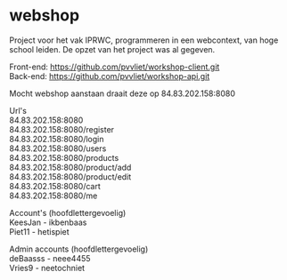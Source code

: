 # webshop

Project voor het vak IPRWC, programmeren in een webcontext, van hoge school leiden.
De opzet van het project was al gegeven.

Front-end: https://github.com/pvvliet/workshop-client.git  
Back-end: https://github.com/pvvliet/workshop-api.git

Mocht webshop aanstaan draait deze op 84.83.202.158:8080

Url's  
84.83.202.158:8080  
84.83.202.158:8080/register  
84.83.202.158:8080/login  
84.83.202.158:8080/users  
84.83.202.158:8080/products  
84.83.202.158:8080/product/add  
84.83.202.158:8080/product/edit  
84.83.202.158:8080/cart  
84.83.202.158:8080/me  

Account's (hoofdlettergevoelig)  
KeesJan - ikbenbaas    
Piet11 - hetispiet  
   
Admin accounts (hoofdlettergevoelig)  
deBaasss - neee4455  
Vries9 - neetochniet  
